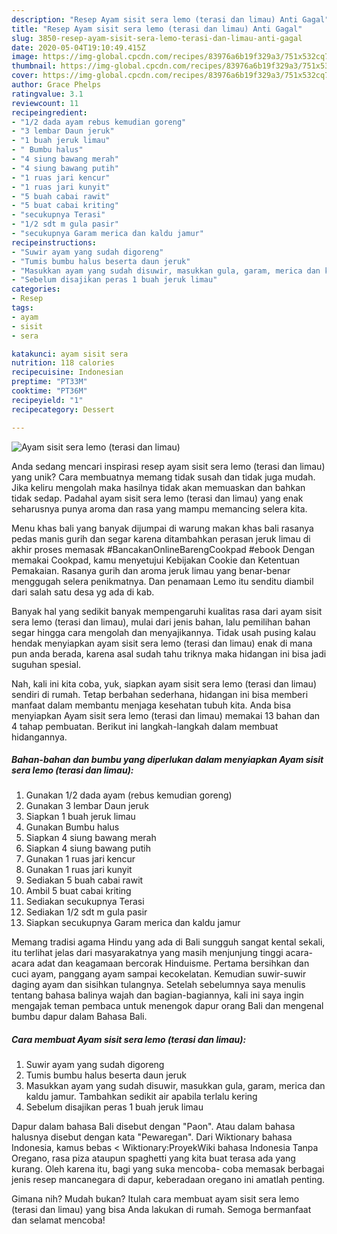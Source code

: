 ```yaml
---
description: "Resep Ayam sisit sera lemo (terasi dan limau) Anti Gagal"
title: "Resep Ayam sisit sera lemo (terasi dan limau) Anti Gagal"
slug: 3850-resep-ayam-sisit-sera-lemo-terasi-dan-limau-anti-gagal
date: 2020-05-04T19:10:49.415Z
image: https://img-global.cpcdn.com/recipes/83976a6b19f329a3/751x532cq70/ayam-sisit-sera-lemo-terasi-dan-limau-foto-resep-utama.jpg
thumbnail: https://img-global.cpcdn.com/recipes/83976a6b19f329a3/751x532cq70/ayam-sisit-sera-lemo-terasi-dan-limau-foto-resep-utama.jpg
cover: https://img-global.cpcdn.com/recipes/83976a6b19f329a3/751x532cq70/ayam-sisit-sera-lemo-terasi-dan-limau-foto-resep-utama.jpg
author: Grace Phelps
ratingvalue: 3.1
reviewcount: 11
recipeingredient:
- "1/2 dada ayam rebus kemudian goreng"
- "3 lembar Daun jeruk"
- "1 buah jeruk limau"
- " Bumbu halus"
- "4 siung bawang merah"
- "4 siung bawang putih"
- "1 ruas jari kencur"
- "1 ruas jari kunyit"
- "5 buah cabai rawit"
- "5 buat cabai kriting"
- "secukupnya Terasi"
- "1/2 sdt m gula pasir"
- "secukupnya Garam merica dan kaldu jamur"
recipeinstructions:
- "Suwir ayam yang sudah digoreng"
- "Tumis bumbu halus beserta daun jeruk"
- "Masukkan ayam yang sudah disuwir, masukkan gula, garam, merica dan kaldu jamur. Tambahkan sedikit air apabila terlalu kering"
- "Sebelum disajikan peras 1 buah jeruk limau"
categories:
- Resep
tags:
- ayam
- sisit
- sera

katakunci: ayam sisit sera 
nutrition: 118 calories
recipecuisine: Indonesian
preptime: "PT33M"
cooktime: "PT36M"
recipeyield: "1"
recipecategory: Dessert

---
```



![Ayam sisit sera lemo (terasi dan limau)](https://img-global.cpcdn.com/recipes/83976a6b19f329a3/751x532cq70/ayam-sisit-sera-lemo-terasi-dan-limau-foto-resep-utama.jpg)

Anda sedang mencari inspirasi resep ayam sisit sera lemo (terasi dan limau) yang unik? Cara membuatnya memang tidak susah dan tidak juga mudah. Jika keliru mengolah maka hasilnya tidak akan memuaskan dan bahkan tidak sedap. Padahal ayam sisit sera lemo (terasi dan limau) yang enak seharusnya punya aroma dan rasa yang mampu memancing selera kita.

Menu khas bali yang banyak dijumpai di warung makan khas bali rasanya pedas manis gurih dan segar karena ditambahkan perasan jeruk limau di akhir proses memasak #BancakanOnlineBarengCookpad #ebook Dengan memakai Cookpad, kamu menyetujui Kebijakan Cookie dan Ketentuan Pemakaian. Rasanya gurih dan aroma jeruk limau yang benar-benar menggugah selera penikmatnya. Dan penamaan Lemo itu senditu diambil dari salah satu desa yg ada di kab.

Banyak hal yang sedikit banyak mempengaruhi kualitas rasa dari ayam sisit sera lemo (terasi dan limau), mulai dari jenis bahan, lalu pemilihan bahan segar hingga cara mengolah dan menyajikannya. Tidak usah pusing kalau hendak menyiapkan ayam sisit sera lemo (terasi dan limau) enak di mana pun anda berada, karena asal sudah tahu triknya maka hidangan ini bisa jadi suguhan spesial.


Nah, kali ini kita coba, yuk, siapkan ayam sisit sera lemo (terasi dan limau) sendiri di rumah. Tetap berbahan sederhana, hidangan ini bisa memberi manfaat dalam membantu menjaga kesehatan tubuh kita. Anda bisa menyiapkan Ayam sisit sera lemo (terasi dan limau) memakai 13 bahan dan 4 tahap pembuatan. Berikut ini langkah-langkah dalam membuat hidangannya.

<!--inarticleads1-->

##### Bahan-bahan dan bumbu yang diperlukan dalam menyiapkan Ayam sisit sera lemo (terasi dan limau):

1. Gunakan 1/2 dada ayam (rebus kemudian goreng)
1. Gunakan 3 lembar Daun jeruk
1. Siapkan 1 buah jeruk limau
1. Gunakan  Bumbu halus
1. Siapkan 4 siung bawang merah
1. Siapkan 4 siung bawang putih
1. Gunakan 1 ruas jari kencur
1. Gunakan 1 ruas jari kunyit
1. Sediakan 5 buah cabai rawit
1. Ambil 5 buat cabai kriting
1. Sediakan secukupnya Terasi
1. Sediakan 1/2 sdt m gula pasir
1. Siapkan secukupnya Garam merica dan kaldu jamur


Memang tradisi agama Hindu yang ada di Bali sungguh sangat kental sekali, itu terlihat jelas dari masyarakatnya yang masih menjunjung tinggi acara-acara adat dan keagamaan bercorak Hinduisme. Pertama bersihkan dan cuci ayam, panggang ayam sampai kecokelatan. Kemudian suwir-suwir daging ayam dan sisihkan tulangnya. Setelah sebelumnya saya menulis tentang bahasa balinya wajah dan bagian-bagiannya, kali ini saya ingin mengajak teman pembaca untuk menengok dapur orang Bali dan mengenal bumbu dapur dalam Bahasa Bali. 

<!--inarticleads2-->

##### Cara membuat Ayam sisit sera lemo (terasi dan limau):

1. Suwir ayam yang sudah digoreng
1. Tumis bumbu halus beserta daun jeruk
1. Masukkan ayam yang sudah disuwir, masukkan gula, garam, merica dan kaldu jamur. Tambahkan sedikit air apabila terlalu kering
1. Sebelum disajikan peras 1 buah jeruk limau


Dapur dalam bahasa Bali disebut dengan &#34;Paon&#34;. Atau dalam bahasa halusnya disebut dengan kata &#34;Pewaregan&#34;. Dari Wiktionary bahasa Indonesia, kamus bebas &lt; Wiktionary:ProyekWiki bahasa Indonesia‎ Tanpa Oregano, rasa piza ataupun spaghetti yang kita buat terasa ada yang kurang. Oleh karena itu, bagi yang suka mencoba- coba memasak berbagai jenis resep mancanegara di dapur, keberadaan oregano ini amatlah penting. 

Gimana nih? Mudah bukan? Itulah cara membuat ayam sisit sera lemo (terasi dan limau) yang bisa Anda lakukan di rumah. Semoga bermanfaat dan selamat mencoba!
